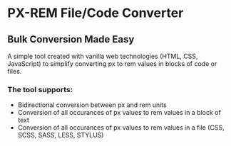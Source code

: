 # PX-REM File/Code Converter
## Bulk Conversion Made Easy

A simple tool created with vanilla web technologies (HTML, CSS, JavaScript) to simplify converting px to rem values in blocks of code or files.

### The tool supports:

- Bidirectional conversion between px and rem units
- Conversion of all occurances of px values to rem values in a block of text
- Conversion of all occurances of px values to rem values in a file (CSS, SCSS, SASS, LESS, STYLUS)